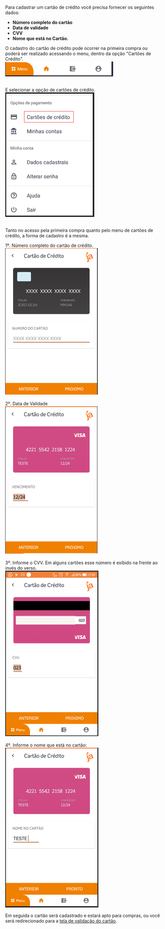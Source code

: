 Para cadastrar um cartão de crédito você precisa fornecer os seguintes dados:

- **Número completo do cartão**
- **Data de validade**
- **CVV**
- **Nome que está no Cartão.**

O cadastro do cartão de crédito pode ocorrer na primeira compra ou poderá ser realizado acessando o menu, dentro da opção "Cartões de Crédito". <br>
![image.png](/.attachments/image-34a5f79d-85cd-4d68-8ab9-6a51357c7838.png)<br><br>

E selecionar a opção de cartões de crédito.<br>
![image.png](/.attachments/image-37617592-a460-4c2a-926b-50876a4b5d5b.png)<br><br>


Tanto no acesso pela primeira compra quanto pelo menu de cartões de crédito, a forma de cadastro é a mesma.

1º. Número completo do cartão de crédito.<Br>
![image.png](/.attachments/image-2b7a570c-5008-4ce7-a1bb-878fed4cd0f7.png)<br><br>
2º. Data de Validade<br>
![image.png](/.attachments/image-7c450ced-586c-4ddf-8e17-245c9c43993d.png)<br><br>
3º. Informe o CVV. Em alguns cartões esse número é exibido na frente ao invés do verso.<br>
![image.png](/.attachments/image-dd9d2244-d2ec-4198-8610-3fdcb07c97fe.png)<br><br>
4º. Informe o nome que está no cartão:<br>
![image.png](/.attachments/image-ecfb8642-0f35-4a41-9440-601c601fe9d8.png)

Em seguida o cartão será cadastrado e estará apto para compras, ou você será redirecionado para a [tela de validação do cartão](/ABT-%2D-app-para-uso-no-transporte-público/5.-Cadastrando-um-cartão-de-Crédito/5.1.-Validando-o-cartão-de-crédito-%2D-Ping-Value).